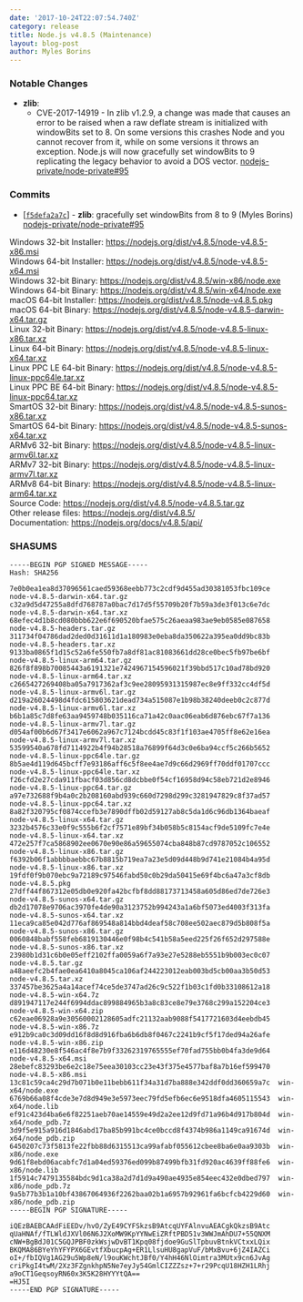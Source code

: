```yaml
---
date: '2017-10-24T22:07:54.740Z'
category: release
title: Node.js v4.8.5 (Maintenance)
layout: blog-post
author: Myles Borins
---
```


### Notable Changes

- **zlib**:
  - CVE-2017-14919 - In zlib v1.2.9, a change was made that causes an error to be raised when a raw deflate stream is initialized with windowBits set to 8. On some versions this crashes Node and you cannot recover from it, while on some versions it throws an exception. Node.js will now gracefully set windowBits to 9 replicating the legacy behavior to avoid a DOS vector. [nodejs-private/node-private#95](https://github.com/nodejs-private/node-private/pull/95)

### Commits

- [[`f5defa2a7c`](https://github.com/nodejs/node/commit/733578bb2e)] - **zlib**: gracefully set windowBits from 8 to 9 (Myles Borins) [nodejs-private/node-private#95](https://github.com/nodejs-private/node-private/pull/95)

Windows 32-bit Installer: https://nodejs.org/dist/v4.8.5/node-v4.8.5-x86.msi \
Windows 64-bit Installer: https://nodejs.org/dist/v4.8.5/node-v4.8.5-x64.msi \
Windows 32-bit Binary: https://nodejs.org/dist/v4.8.5/win-x86/node.exe \
Windows 64-bit Binary: https://nodejs.org/dist/v4.8.5/win-x64/node.exe \
macOS 64-bit Installer: https://nodejs.org/dist/v4.8.5/node-v4.8.5.pkg \
macOS 64-bit Binary: https://nodejs.org/dist/v4.8.5/node-v4.8.5-darwin-x64.tar.gz \
Linux 32-bit Binary: https://nodejs.org/dist/v4.8.5/node-v4.8.5-linux-x86.tar.xz \
Linux 64-bit Binary: https://nodejs.org/dist/v4.8.5/node-v4.8.5-linux-x64.tar.xz \
Linux PPC LE 64-bit Binary: https://nodejs.org/dist/v4.8.5/node-v4.8.5-linux-ppc64le.tar.xz \
Linux PPC BE 64-bit Binary: https://nodejs.org/dist/v4.8.5/node-v4.8.5-linux-ppc64.tar.xz \
SmartOS 32-bit Binary: https://nodejs.org/dist/v4.8.5/node-v4.8.5-sunos-x86.tar.xz \
SmartOS 64-bit Binary: https://nodejs.org/dist/v4.8.5/node-v4.8.5-sunos-x64.tar.xz \
ARMv6 32-bit Binary: https://nodejs.org/dist/v4.8.5/node-v4.8.5-linux-armv6l.tar.xz \
ARMv7 32-bit Binary: https://nodejs.org/dist/v4.8.5/node-v4.8.5-linux-armv7l.tar.xz \
ARMv8 64-bit Binary: https://nodejs.org/dist/v4.8.5/node-v4.8.5-linux-arm64.tar.xz \
Source Code: https://nodejs.org/dist/v4.8.5/node-v4.8.5.tar.gz \
Other release files: https://nodejs.org/dist/v4.8.5/ \
Documentation: https://nodejs.org/docs/v4.8.5/api/

### SHASUMS

```
-----BEGIN PGP SIGNED MESSAGE-----
Hash: SHA256

7e0b0ea1ea8d37096561caed59368eebb773c2cdf9d455ad30381053fbc109ce  node-v4.8.5-darwin-x64.tar.gz
c32a9d5d47255a8dfd768787a0bac7d17d5f55709b20f7b59a3de3f013c6e7dc  node-v4.8.5-darwin-x64.tar.xz
68efec4d1b8cd080bbb622e6f690520bfae575c26aeaa983ae9eb0585e087658  node-v4.8.5-headers.tar.gz
311734f04786dad2ded0d31611d1a180983e0eba8da350622a395ea0dd9bc83b  node-v4.8.5-headers.tar.xz
9133ba0865f1d15c52a6fe550fb7a8df81ac81083661dd28ce0bec5fb97be6bf  node-v4.8.5-linux-arm64.tar.gz
826f8f898b70085443a6191321e7424967154596021f39bbd517c10ad78bd920  node-v4.8.5-linux-arm64.tar.xz
c2665427269408ba05a7917362af3c9ee28095931315987ec8e9ff332cc4df5d  node-v4.8.5-linux-armv6l.tar.gz
d219a26024498d4fdc615803621dead734a515087e1b98b38240deeb0c2c877d  node-v4.8.5-linux-armv6l.tar.xz
b6b1a85c7d8fe63aa9459748b035116ca71a42c0aac06eab6d876ebc67f7a136  node-v4.8.5-linux-armv7l.tar.gz
d054af00b6d67f3417e6062a967c7124bcdd45c83f1f103ae4705ff8e62e16ea  node-v4.8.5-linux-armv7l.tar.xz
53599540a678fd7114922b4f94b28518a76899f64d3c0e6ba94ccf5c266b5652  node-v4.8.5-linux-ppc64le.tar.gz
8b5ae4d119d645bcff7e93186aff6c5f8ee4ae7d9c66d2969ff70ddf01707ccc  node-v4.8.5-linux-ppc64le.tar.xz
f26cfd2e27cda911fbacf03d856cd8dcbbe0f54cf16958d94c58eb721d2e8946  node-v4.8.5-linux-ppc64.tar.gz
a97e732688f9b4a0c2b208160abd939c660d7298d299c3281947829c8f37ad57  node-v4.8.5-linux-ppc64.tar.xz
8a82f320795cf0874ccefb3e7890dffb02d59127ab8c5da1d6c96db1364baeaf  node-v4.8.5-linux-x64.tar.gz
3232b4576c33e0f9c555b6f2cf7571e89bf34b058b5c8154acf9de5109fc7e4e  node-v4.8.5-linux-x64.tar.xz
472e257f7ca5868902ee0670e90e86a59655074cba848b87cd9787052c106552  node-v4.8.5-linux-x86.tar.gz
f6392b06f1abbbbaebbc67b8815b719ea7a23e5d09d448b9d741e21084b4a95d  node-v4.8.5-linux-x86.tar.xz
19fdf0f9b070ebc9a72189c97546fabd50c0b29da50415e69f4bc6a47a3cf8db  node-v4.8.5.pkg
27dff44f867312e05db0e920fa42bcfbf8dd88173713458a605d86ed7de726e3  node-v4.8.5-sunos-x64.tar.gz
db2d17078e9706ac3970fe4de90a3123752b994243a1a6bf5073ed4003f313fa  node-v4.8.5-sunos-x64.tar.xz
11eca9ca85e042d776af869548a814bbd4deaf58c708ee502aec879d5b808f5a  node-v4.8.5-sunos-x86.tar.gz
0060848babf558feb6819130446e0f98b4c541b58a5eed225f26f652d297588e  node-v4.8.5-sunos-x86.tar.xz
23980b1d31c6b0e05eff2102ffa0059a6f7a93e27e5288eb5551b9b003ec0c07  node-v4.8.5.tar.gz
a48aeefc2b4fae0ea6410a8045ca106af244223012eab003bd5cb00aa3b50d53  node-v4.8.5.tar.xz
337457be3625a4a14acef74ce5de3747ad26c9c522f1b03c1fd0b33108612a18  node-v4.8.5-win-x64.7z
d891947117e244f6994ddac899884965b3a8c83ce8e79e3768c299a152204ce3  node-v4.8.5-win-x64.zip
c62eae06928a9e30560002128605adfc21132aab9088f5417721603d4eebdb45  node-v4.8.5-win-x86.7z
e912b9ca0c3d09dd16f8d8d916fba6b6db8f0467c2241b9cf5f17ded94a26afe  node-v4.8.5-win-x86.zip
e116d48230e8f546ac4f8e7b9f33262319765555ef70fad755bb0b4fa3de9d64  node-v4.8.5-x64.msi
28ebefc83293be6e2c18e75eea30103cc23e43f375e4577baf8a7b16ef599470  node-v4.8.5-x86.msi
13c81c59ca4c29d7b071b0e11bebb611f34a31d7ba888e342ddf0dd360659a7c  win-x64/node.exe
6769b66a08f4cde3e7d8d949e3e5973eec79fd5efb6ec6e9518dfa4605115543  win-x64/node.lib
ef91c423d4ba6e6f82251aeb70ae14559e49d2a2ee12d9fd71a96b4d917b804d  win-x64/node_pdb.7z
3d9f5e915a916d1846abd17ba85b991bc4ce0bccd8f4374b986a1149ca91674d  win-x64/node_pdb.zip
6450207c73f5813fe22fbb88d6315513ca99afabf055612cbee8ba6e0aa9303b  win-x86/node.exe
9d61f8ebd06acabfc7d1a04ed59376ed099b87499bfb31fd920ac4639ff88fe6  win-x86/node.lib
1f5914c7479135584bdc9d1ca38a2d7d1d9a490ae4935e854eec432e0dbed797  win-x86/node_pdb.7z
9a5b77b3b1a10bf43867064936f2262baa02b1a6957b92961fa6bcfcb4229d60  win-x86/node_pdb.zip
-----BEGIN PGP SIGNATURE-----

iQEzBAEBCAAdFiEEDv/hvO/ZyE49CYFSkzsB9AtcqUYFAlnvuAEACgkQkzsB9Atc
qUaHNAf/fTLWldJXVl06N6J2XoMW9KpYYNwEiZRftPBD51v3WWJmAhDU7+55QNXM
cNW+BgBdJ01C5GQJPBF0zkWsjwDvBT1Kpq08fjdoe9GuSlTpbuvBtnkVCtxxLQix
BKQMA86BYeYhYFYPX6GEvtfXbucpAg+ER1LlsuHU8gapVuF/bMxBvu+6jZ4IAZCi
oI+/fbIQVg1AG29u5Wp8eN/l9ouKWchtJBf0/Y4hH46NlOimtra3MUtx9cn6JvAg
criPkgI4twM/2Xz3FZgnkhpN5Ne7eyJy54GmlCIZZZsz+7+r29PcqU18HZH1LRhj
a9oCT1GeqsoyRN60x3K5K28HYYYtQA==
=HJ5I
-----END PGP SIGNATURE-----

```
